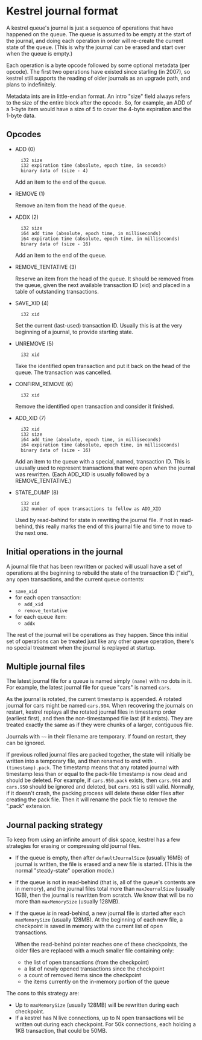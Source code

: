 
# Kestrel journal format

A kestrel queue's journal is just a sequence of operations that have happened on the queue. The
queue is assumed to be empty at the start of the journal, and doing each operation in order will
re-create the current state of the queue. (This is why the journal can be erased and start over
when the queue is empty.)

Each operation is a byte opcode followed by some optional metadata (per opcode). The first two
operations have existed since starling (in 2007), so kestrel still supports the reading of older
journals as an upgrade path, and plans to indefinitely.

Metadata ints are in little-endian format. An intro "size" field always refers to the size of the
entire block after the opcode. So, for example, an ADD of a 1-byte item would have a size of 5 to
cover the 4-byte expiration and the 1-byte data.


## Opcodes

- ADD (0)

        i32 size
        i32 expiration time (absolute, epoch time, in seconds)
        binary data of (size - 4)

  Add an item to the end of the queue.

- REMOVE (1)

  Remove an item from the head of the queue.

- ADDX (2)

        i32 size
        i64 add time (absolute, epoch time, in milliseconds)
        i64 expiration time (absolute, epoch time, in milliseconds)
        binary data of (size - 16)

  Add an item to the end of the queue.

- REMOVE_TENTATIVE (3)

  Reserve an item from the head of the queue. It should be removed from the queue,
  given the next available transaction ID (xid) and placed in a table of outstanding transactions.

- SAVE_XID (4)

        i32 xid

  Set the current (last-used) transaction ID. Usually this is at the very beginning of a journal,
  to provide starting state.

- UNREMOVE (5)

        i32 xid

  Take the identified open transaction and put it back on the head of the queue. The transaction
  was cancelled.

- CONFIRM_REMOVE (6)

        i32 xid

  Remove the identified open transaction and consider it finished.

- ADD_XID (7)

        i32 xid
        i32 size
        i64 add time (absolute, epoch time, in milliseconds)
        i64 expiration time (absolute, epoch time, in milliseconds)
        binary data of (size - 16)

  Add an item to the queue with a special, named, transaction ID. This is ususally used to
  represent transactions that were open when the journal was rewritten. (Each ADD\_XID is usually
  followed by a REMOVE\_TENTATIVE.)

- STATE_DUMP (8)

        i32 xid
        i32 number of open transactions to follow as ADD_XID

  Used by read-behind for state in rewriting the journal file. If not in read-behind,
  this really marks the end of this journal file and time to move to the next one.


## Initial operations in the journal

A journal file that has been rewritten or packed will usuall have a set of
operations at the beginning to rebuild the state of the transaction ID
("xid"), any open transactions, and the current queue contents:

- `save_xid`
- for each open transaction:
  - `add_xid`
  - `remove_tentative`
- for each queue item:
  - `addx`

The rest of the journal will be operations as they happen. Since this initial
set of operations can be treated just like any other queue operation, there's
no special treatment when the journal is replayed at startup.


## Multiple journal files

The latest journal file for a queue is named simply `(name)` with no dots in
it. For example, the latest journal file for queue "cars" is named `cars`.

As the journal is rotated, the current timestamp is appended. A rotated
journal for cars might be named `cars.904`. When recovering the journals on
restart, kestrel replays all the rotated journal files in timestamp order
(earliest first), and then the non-timestamped file last (if it exists). They
are treated exactly the same as if they were chunks of a larger, contiguous
file.

Journals with `~~` in their filename are temporary. If found on restart, they
can be ignored.

If previous rolled journal files are packed together, the state will
initially be written into a temporary file, and then renamed to end with
`.(timestamp).pack`. The timestamp means that any rotated journal with
timestamp less than or equal to the pack-file timestamp is now dead and
should be deleted. For example, if `cars.950.pack` exists, then `cars.904`
and `cars.950` should be ignored and deleted, but `cars.951` is still valid.
Normally, if it doesn't crash, the packing process will delete these older
files after creating the pack file. Then it will rename the pack file to
remove the ".pack" extension.


## Journal packing strategy

To keep from using an infinite amount of disk space, kestrel has a few
strategies for erasing or compressing old journal files.

- If the queue is empty, then after `defaultJournalSize` (usually 16MB) of
  journal is written, the file is erased and a new file is started. (This is
  the normal "steady-state" operation mode.)

- If the queue is not in read-behind (that is, all of the queue's contents
  are in memory), and the journal files total more than `maxJournalSize`
  (usually 1GB), then the journal is rewritten from scratch. We know that
  will be no more than `maxMemorySize` (usually 128MB).

- If the queue *is* in read-behind, a new journal file is started after each
  `maxMemorySize` (usually 128MB). At the beginning of each new file, a
  checkpoint is saved in memory with the current list of open transactions.

  When the read-behind pointer reaches one of these checkpoints, the older
  files are replaced with a much smaller file containing only:

  - the list of open transactions (from the checkpoint)
  - a list of newly opened transactions since the checkpoint
  - a count of removed items since the checkpoint
  - the items currently on the in-memory portion of the queue

The cons to this strategy are:

- Up to `maxMemorySize` (usually 128MB) will be rewritten during each
  checkpoint.
- If a kestrel has N live connections, up to N open transactions will be
  written out during each checkpoint. For 50k connections, each holding a 1KB
  transaction, that could be 50MB.

